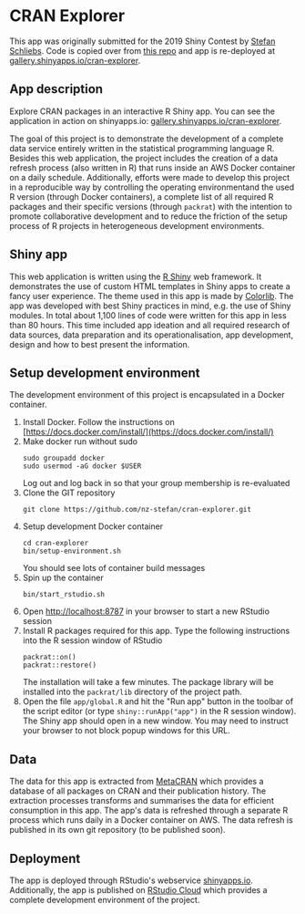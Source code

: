# CRAN Explorer

This app was originally submitted for the 2019 Shiny Contest by [Stefan Schliebs](https://github.com/nz-stefan). Code is copied over from [this repo](https://github.com/nz-stefan/cran-explorer) and app is re-deployed at [gallery.shinyapps.io/cran-explorer](https://gallery.shinyapps.io/cran-explorer/). 

## App description

Explore CRAN packages in an interactive R Shiny app. You can see the application in action on shinyapps.io: [gallery.shinyapps.io/cran-explorer](https://gallery.shinyapps.io/cran-explorer/).

The goal of this project is to demonstrate the development of a complete data service entirely written in the statistical programming language R. Besides this web application, the project includes the creation of a data refresh process (also written in R) that runs inside an AWS Docker container on a daily schedule. Additionally, efforts were made to develop this project in a reproducible way by controlling the operating environmentand the used R version (through Docker containers), a complete list of all required R packages and their specific versions (through `packrat`) with the intention to  promote collaborative development and to reduce the friction of the setup process of R projects in heterogeneous development environments.

## Shiny app

This web application is written using the [R Shiny](https://shiny.rstudio.com/) web framework. It demonstrates the use of custom HTML templates in Shiny apps to create a fancy user experience. The theme used in this app is made by [Colorlib](https://colorlib.com). The app was developed with best Shiny practices in mind, e.g. the use of Shiny modules. In total about 1,100 lines of code were written for this app in less than 80 hours. This time included app ideation and all required research of data sources, data preparation and its operationalisation, app development, design and how to best present the information.


## Setup development environment

The development environment of this project is encapsulated in a Docker container.

1. Install Docker. Follow the instructions on [https://docs.docker.com/install/](https://docs.docker.com/install/)
2. Make docker run without sudo
    ```
    sudo groupadd docker
    sudo usermod -aG docker $USER
    ```
    Log out and log back in so that your group membership is re-evaluated
3. Clone the GIT repository
    ```
    git clone https://github.com/nz-stefan/cran-explorer.git
    ```
4. Setup development Docker container
    ```
    cd cran-explorer
    bin/setup-environment.sh
    ```
    You should see lots of container build messages
5. Spin up the container
    ```
    bin/start_rstudio.sh
    ```
6. Open [http://localhost:8787](http://localhost:8787) in your browser to start a new RStudio session
7. Install R packages required for this app. Type the following instructions into the R session window of RStudio
    ```
    packrat::on()
    packrat::restore()
    ```
    The installation will take a few minutes. The package library will be installed into the `packrat/lib` directory of the project path.
8. Open the file `app/global.R` and hit the "Run app" button in the toolbar of the script editor (or type `shiny::runApp("app")` in the R session window). The Shiny app should open in a new window. You may need to instruct your browser to not block popup windows for this URL.

## Data

The data for this app is extracted from [MetaCRAN](https://www.r-pkg.org/) which provides a database of all packages on CRAN and their publication history. The extraction processes transforms and summarises the data for efficient consumption in this app. The app's data is refreshed through a separate R process which runs daily in a Docker container on AWS. The data refresh is published in its own git repository (to be published soon). 


## Deployment

The app is deployed through RStudio's webservice [shinyapps.io](https://shinyapps.io/). Additionally, the app is published on [RStudio Cloud](https://rstudio.cloud/project/258634) which provides a complete development environment of the project.

